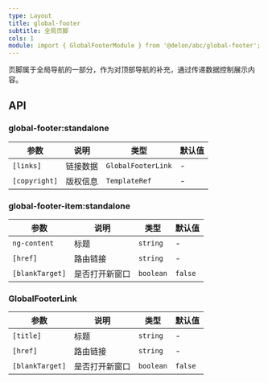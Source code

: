 ```yaml
---
type: Layout
title: global-footer
subtitle: 全局页脚
cols: 1
module: import { GlobalFooterModule } from '@delon/abc/global-footer';
---
```


页脚属于全局导航的一部分，作为对顶部导航的补充，通过传递数据控制展示内容。

## API

### global-footer:standalone

| 参数 | 说明 | 类型 | 默认值 |
|----|----|----|-----|
| `[links]` | 链接数据 | `GlobalFooterLink` | - |
| `[copyright]` | 版权信息 | `TemplateRef` | - |

### global-footer-item:standalone

| 参数 | 说明 | 类型 | 默认值 |
|----|----|----|-----|
| `ng-content` | 标题 | `string` | - |
| `[href]` | 路由链接 | `string` | - |
| `[blankTarget]` | 是否打开新窗口 | `boolean` | `false` |

### GlobalFooterLink

| 参数 | 说明 | 类型 | 默认值 |
|----|----|----|-----|
| `[title]` | 标题 | `string` | - |
| `[href]` | 路由链接 | `string` | - |
| `[blankTarget]` | 是否打开新窗口 | `boolean` | `false` |

